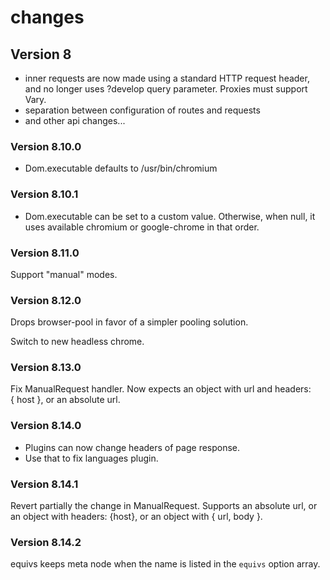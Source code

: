 # changes

## Version 8

- inner requests are now made using a standard HTTP request header,
  and no longer uses ?develop query parameter. Proxies must support Vary.
- separation between configuration of routes and requests
- and other api changes...

### Version 8.10.0

- Dom.executable defaults to /usr/bin/chromium

### Version 8.10.1

- Dom.executable can be set to a custom value.
  Otherwise, when null, it uses available chromium or google-chrome in that order.

### Version 8.11.0

Support "manual" modes.

### Version 8.12.0

Drops browser-pool in favor of a simpler pooling solution.

Switch to new headless chrome.

### Version 8.13.0

Fix ManualRequest handler. Now expects an object with url and headers: { host },
or an absolute url.

### Version 8.14.0

- Plugins can now change headers of page response.
- Use that to fix languages plugin.

### Version 8.14.1

Revert partially the change in ManualRequest.
Supports an absolute url, or an object with headers: {host}, or an object
with { url, body }.

### Version 8.14.2

equivs keeps meta node when the name is listed in the `equivs` option array.

